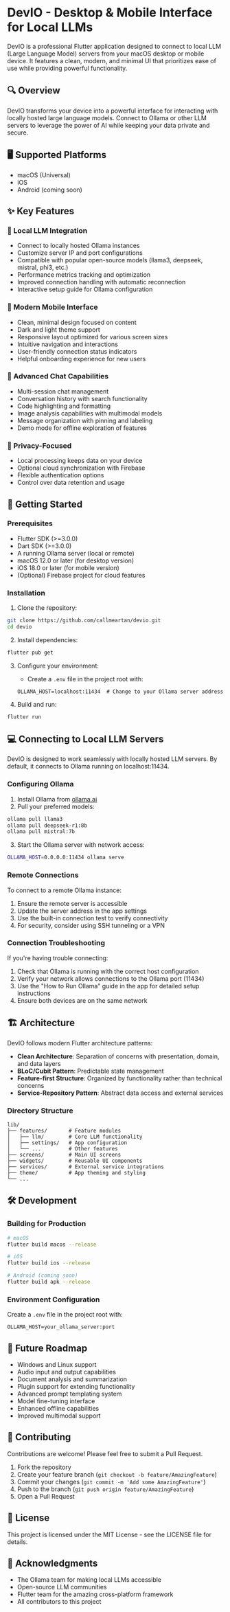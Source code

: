 # DevIO - Desktop & Mobile Interface for Local LLMs

DevIO is a professional Flutter application designed to connect to local LLM (Large Language Model) servers from your macOS desktop or mobile device. It features a clean, modern, and minimal UI that prioritizes ease of use while providing powerful functionality.

## 🔍 Overview

DevIO transforms your device into a powerful interface for interacting with locally hosted large language models. Connect to Ollama or other LLM servers to leverage the power of AI while keeping your data private and secure.

## 🖥️ Supported Platforms
- macOS (Universal)
- iOS
- Android (coming soon)

## ✨ Key Features

### 🤖 Local LLM Integration
- Connect to locally hosted Ollama instances
- Customize server IP and port configurations
- Compatible with popular open-source models (llama3, deepseek, mistral, phi3, etc.)
- Performance metrics tracking and optimization
- Improved connection handling with automatic reconnection
- Interactive setup guide for Ollama configuration

### 📱 Modern Mobile Interface
- Clean, minimal design focused on content
- Dark and light theme support
- Responsive layout optimized for various screen sizes
- Intuitive navigation and interactions
- User-friendly connection status indicators
- Helpful onboarding experience for new users

### 💬 Advanced Chat Capabilities
- Multi-session chat management
- Conversation history with search functionality
- Code highlighting and formatting
- Image analysis capabilities with multimodal models
- Message organization with pinning and labeling
- Demo mode for offline exploration of features

### 🔐 Privacy-Focused
- Local processing keeps data on your device
- Optional cloud synchronization with Firebase
- Flexible authentication options
- Control over data retention and usage

## 🚀 Getting Started

### Prerequisites
- Flutter SDK (>=3.0.0)
- Dart SDK (>=3.0.0)
- A running Ollama server (local or remote)
- macOS 12.0 or later (for desktop version)
- iOS 18.0 or later (for mobile version)
- (Optional) Firebase project for cloud features

### Installation

1. Clone the repository:
```bash
git clone https://github.com/callmeartan/devio.git
cd devio
```

2. Install dependencies:
```bash
flutter pub get
```

3. Configure your environment:
   - Create a `.env` file in the project root with:
   ```
   OLLAMA_HOST=localhost:11434  # Change to your Ollama server address
   ```

4. Build and run:
```bash
flutter run
```

## 💻 Connecting to Local LLM Servers

DevIO is designed to work seamlessly with locally hosted LLM servers. By default, it connects to Ollama running on localhost:11434.

### Configuring Ollama
1. Install Ollama from [ollama.ai](https://ollama.ai)
2. Pull your preferred models:
```bash
ollama pull llama3
ollama pull deepseek-r1:8b
ollama pull mistral:7b
```
3. Start the Ollama server with network access:
```bash
OLLAMA_HOST=0.0.0.0:11434 ollama serve
```

### Remote Connections
To connect to a remote Ollama instance:
1. Ensure the remote server is accessible
2. Update the server address in the app settings
3. Use the built-in connection test to verify connectivity
4. For security, consider using SSH tunneling or a VPN

### Connection Troubleshooting
If you're having trouble connecting:
1. Check that Ollama is running with the correct host configuration
2. Verify your network allows connections to the Ollama port (11434)
3. Use the "How to Run Ollama" guide in the app for detailed setup instructions
4. Ensure both devices are on the same network

## 🏗️ Architecture

DevIO follows modern Flutter architecture patterns:

- **Clean Architecture**: Separation of concerns with presentation, domain, and data layers
- **BLoC/Cubit Pattern**: Predictable state management
- **Feature-first Structure**: Organized by functionality rather than technical concerns
- **Service-Repository Pattern**: Abstract data access and external services

### Directory Structure
```
lib/
├── features/       # Feature modules
│   ├── llm/        # Core LLM functionality
│   ├── settings/   # App configuration
│   └── ...         # Other features
├── screens/        # Main UI screens
├── widgets/        # Reusable UI components
├── services/       # External service integrations
├── theme/          # App theming and styling
└── ...
```

## 🛠️ Development

### Building for Production
```bash
# macOS
flutter build macos --release

# iOS
flutter build ios --release

# Android (coming soon)
flutter build apk --release
```

### Environment Configuration
Create a `.env` file in the project root with:
```
OLLAMA_HOST=your_ollama_server:port
```

## 🔮 Future Roadmap

- Windows and Linux support
- Audio input and output capabilities
- Document analysis and summarization
- Plugin support for extending functionality
- Advanced prompt templating system
- Model fine-tuning interface
- Enhanced offline capabilities
- Improved multimodal support

## 🤝 Contributing

Contributions are welcome! Please feel free to submit a Pull Request.

1. Fork the repository
2. Create your feature branch (`git checkout -b feature/AmazingFeature`)
3. Commit your changes (`git commit -m 'Add some AmazingFeature'`)
4. Push to the branch (`git push origin feature/AmazingFeature`)
5. Open a Pull Request

## 📝 License

This project is licensed under the MIT License - see the LICENSE file for details.

## 🙏 Acknowledgments
- The Ollama team for making local LLMs accessible
- Open-source LLM communities
- Flutter team for the amazing cross-platform framework
- All contributors to this project

